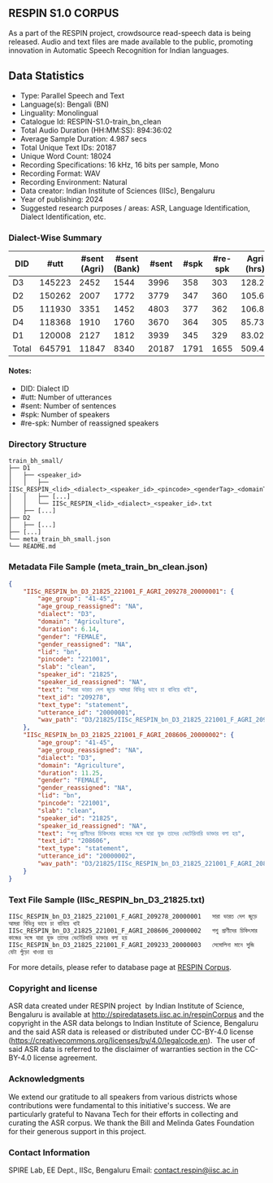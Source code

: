 ## RESPIN S1.0 CORPUS ##

As a part of the RESPIN project, crowdsource read-speech data is being released. Audio and text files
are made available to the public, promoting innovation in Automatic Speech Recognition for Indian languages.

## Data Statistics ##

- Type: Parallel Speech and Text
- Language(s): Bengali (BN)
- Linguality: Monolingual
- Catalogue Id: RESPIN-S1.0-train_bn_clean
- Total Audio Duration (HH:MM:SS): 894:36:02
- Average Sample Duration: 4.987 secs
- Total Unique Text IDs: 20187
- Unique Word Count: 18024
- Recording Specifications: 16 kHz, 16 bits per sample, Mono
- Recording Format: WAV
- Recording Environment: Natural
- Data creator: Indian Institute of Sciences (IISc), Bengaluru
- Year of publishing: 2024
- Suggested research purposes / areas: ASR, Language Identification, Dialect Identification, etc.

### Dialect-Wise Summary ###
| DID   | #utt | #sent (Agri) | #sent (Bank) | #sent | #spk | #re-spk | Agri (hrs) | Bank (hrs) | Total (hrs) |
|-------|------|--------------|--------------|-------|------|---------|------------|------------|-------------|
| D3 | 145223 | 2452 | 1544 | 3996 | 358 | 303 | 128.26 | 83.36 | 211.62 |
| D2 | 150262 | 2007 | 1772 | 3779 | 347 | 360 | 105.61 | 100.08 | 205.69 |
| D5 | 111930 | 3351 | 1452 | 4803 | 377 | 362 | 106.84 | 61.51 | 168.36 |
| D4 | 118368 | 1910 | 1760 | 3670 | 364 | 305 | 85.73 | 73.08 | 158.81 |
| D1 | 120008 | 2127 | 1812 | 3939 | 345 | 329 | 83.02 | 67.10 | 150.12 |
| Total | 645791 | 11847 | 8340 | 20187 | 1791 | 1655 | 509.47 | 385.13 | 894.60 |



#### Notes:
- DID: Dialect ID
- #utt: Number of utterances
- #sent: Number of sentences
- #spk: Number of speakers
- #re-spk: Number of reassigned speakers

### Directory Structure ###
```
train_bh_small/
├── D1
│   ├── <speaker_id>
│   │   ├── IISc_RESPIN_<lid>_<dialect>_<speaker_id>_<pincode>_<genderTag>_<domainTag>_<text_id>_<uttid>.wav
│   │   ├── [...]
│   │   └── IISc_RESPIN_<lid>_<dialect>_<speaker_id>.txt
│   ├── [...]
├── D2
│   ├── [...]
├── [...]
└── meta_train_bh_small.json
└── README.md
```

### Metadata File Sample (meta_train_bn_clean.json) ###

```json
{
    "IISc_RESPIN_bn_D3_21825_221001_F_AGRI_209278_20000001": {
        "age_group": "41-45",
        "age_group_reassigned": "NA",
        "dialect": "D3",
        "domain": "Agriculture",
        "duration": 6.14,
        "gender": "FEMALE",
        "gender_reassigned": "NA",
        "lid": "bn",
        "pincode": "221001",
        "slab": "clean",
        "speaker_id": "21825",
        "speaker_id_reassigned": "NA",
        "text": "সারা ভারত দেশ জুড়ে আমরা বিভিন্ন ভাবে চা বানিয়ে খাই",
        "text_id": "209278",
        "text_type": "statement",
        "utterance_id": "20000001",
        "wav_path": "D3/21825/IISc_RESPIN_bn_D3_21825_221001_F_AGRI_209278_20000001.wav"
    },
    "IISc_RESPIN_bn_D3_21825_221001_F_AGRI_208606_20000002": {
        "age_group": "41-45",
        "age_group_reassigned": "NA",
        "dialect": "D3",
        "domain": "Agriculture",
        "duration": 11.25,
        "gender": "FEMALE",
        "gender_reassigned": "NA",
        "lid": "bn",
        "pincode": "221001",
        "slab": "clean",
        "speaker_id": "21825",
        "speaker_id_reassigned": "NA",
        "text": "পশু প্রাণীদের চিকিৎসার কাজের সঙ্গে যারা যুক্ত তাদের ভেটেরিনারি ডাক্তার বলা হয়",
        "text_id": "208606",
        "text_type": "statement",
        "utterance_id": "20000002",
        "wav_path": "D3/21825/IISc_RESPIN_bn_D3_21825_221001_F_AGRI_208606_20000002.wav"
    }
}
```

### Text File Sample (IISc_RESPIN_bn_D3_21825.txt) ###
```
IISc_RESPIN_bn_D3_21825_221001_F_AGRI_209278_20000001	সারা ভারত দেশ জুড়ে আমরা বিভিন্ন ভাবে চা বানিয়ে খাই
IISc_RESPIN_bn_D3_21825_221001_F_AGRI_208606_20000002	পশু প্রাণীদের চিকিৎসার কাজের সঙ্গে যারা যুক্ত তাদের ভেটেরিনারি ডাক্তার বলা হয়
IISc_RESPIN_bn_D3_21825_221001_F_AGRI_209233_20000003	সেমোলিনা মানে সুজি যেটা গুঁড়ো খাওয়া হয়
```

For more details, please refer to database page at [RESPIN Corpus](http://spiredatasets.iisc.ac.in/respinCorpus).

### Copyright and license ###

ASR data created under RESPIN project  by Indian Institute of Science, Bengaluru is available
at http://spiredatasets.iisc.ac.in/respinCorpus and the copyright in the ASR data belongs to
Indian Institute of Science, Bengaluru and the said ASR data is released or distributed under
CC-BY-4.0 license (https://creativecommons.org/licenses/by/4.0/legalcode.en).  The user of
said ASR data is referred to the disclaimer of warranties section in the CC-BY-4.0 license
agreement.


### Acknowledgments ###

We extend our gratitude to all speakers from various districts whose contributions were fundamental to this initiative's success.
We are particularly grateful to Navana Tech for their efforts in collecting and curating the ASR corpus.
We thank the Bill and Melinda Gates Foundation for their generous support in this project.

### Contact Information ###

SPIRE Lab, EE Dept., IISc, Bengaluru
Email: contact.respin@iisc.ac.in